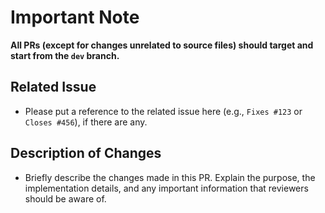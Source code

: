 # Important Note

**All PRs (except for changes unrelated to source files) should target and start from the `dev` branch.**

## Related Issue

- Please put a reference to the related issue here (e.g., `Fixes #123` or `Closes #456`), if there are any.

## Description of Changes

- Briefly describe the changes made in this PR. Explain the purpose, the implementation details, and any important information that reviewers should be aware of.
